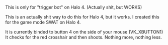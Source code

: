 This is only for "trigger bot" on Halo 4. (Actually shit, but WORKS)

This is an actually shit way to do this for Halo 4, but it works.
I created this for the game mode SWAT on Halo 4.

It is currently binded to button 4 on the side of your mouse (VK_XBUTTON1)
It checks for the red crosshair and then shoots. Nothing more, nothing less.
